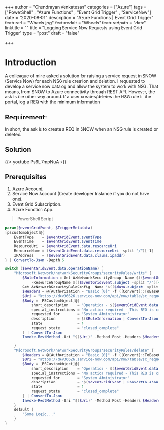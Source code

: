 +++
author = "Chendrayan Venkatesan"
categories = ["Azure"]
tags = ["PowerShell" , "Azure Functions" , "Event Grid Trigger" , "ServiceNow"]
date = "2020-08-01"
description = "Azure Functions | Event Grid Trigger"
featured = "Wheels.jpg"
featuredalt = "Wheels"
featuredpath = "date"
linktitle = ""
title = "Logging Service Now Requests using Event Grid Trigger"
type = "post"
draft = "false"

+++

# Introduction

A colleague of mine asked a solution for raising a service request in SNOW (Service Now) for each NSG rule creation and deletion.  I requested to develop a service now catalog and allow the system to work with NSG. That means, from SNOW to Azure connectivity through REST API. However, the ask is the other way around. If a user creates/deletes the NSG rule in the portal, log a REQ with the minimum information

## Requirement:
In short, the ask is to create a REQ in SNOW when an NSG rule is created or deleted. 


## Solution

{{< youtube Ps6Li7mpNuA >}}

## Prerequisites

1. Azure Account.
2. Service Now Account (Create developer Instance if you do not have one).
3. Event Grid Subscription.
4. Azure Function App. 

> PowerShell Script

```PowerShell
param($eventGridEvent, $TriggerMetadata)
[pscustomobject]@{
    EventType    = $eventGridEvent.eventType
    EventTime    = $eventGridEvent.eventTime
    ResourceUri  = $eventGridEvent.data.resourceUri
    ResourceName = ($eventGridEvent.data.resourceUri -split "/")[-1]
    IPAddress    = ($eventGridEvent.data.claims.ipaddr)
} | ConvertTo-Json -Depth 5 

switch ($eventGridEvent.data.operationName) {
    "Microsoft.Network/networkSecurityGroups/securityRules/write" {
        $RuleInformation = Get-AzNetworkSecurityGroup -Name $(($eventGridEvent.subject -split "/")[8]) `
            -ResourceGroupName $(($eventGridEvent.subject -split "/")[4]) | 
        Get-AzNetworkSecurityRuleConfig -Name "$(($data.subject -split "/")[-1])" #-DefaultRules
        $Headers = @{Authorization = "Basic {0}" -f ([Convert]::ToBase64String([Text.Encoding]::ASCII.GetBytes(("{0}:{1}" -f $ENV:SNOWADMIN, $ENV:SNOWPASSWORD)))) }
        $Uri = "https://dev36626.service-now.com/api/now/table/sc_request?sysparm_limit=1"
        $Body = [PSCustomObject]@{
            short_description    = "Operation - $($eventGridEvent.data.operationName)"
            special_instructions = "No action required - This REQ is created for auditing"
            requested_for        = "System Administrator"
            description          = $($RuleInformation | ConvertTo-Json)
            state                = 4
            request_state        = "closed_complete"
        } | ConvertTo-Json 
        Invoke-RestMethod -Uri "$($Uri)" -Method Post -Headers $Headers -ContentType 'application/json' -Body $Body

    }
    "Microsoft.Network/networkSecurityGroups/securityRules/delete" {
        $Headers = @{Authorization = "Basic {0}" -f ([Convert]::ToBase64String([Text.Encoding]::ASCII.GetBytes(("{0}:{1}" -f $ENV:SNOWADMIN, $ENV:SNOWPASSWORD)))) }
        $Uri = "https://dev36626.service-now.com/api/now/table/sc_request?sysparm_limit=1"
        $Body = [PSCustomObject]@{
            short_description    = "Operation - $($eventGridEvent.data.operationName)"
            special_instructions = "No action required - This REQ is created for auditing"
            requested_for        = "System Administrator"
            description          = "$($eventGridEvent | ConvertTo-Json -Depth 5)"
            state                = 4
            request_state        = "closed_complete"
        } | ConvertTo-Json 
        Invoke-RestMethod -Uri "$($Uri)" -Method Post -Headers $Headers -ContentType 'application/json' -Body $Body
    }
    default {
        "Some Logic..."
    }
}
```


